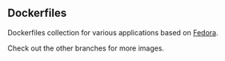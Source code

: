 ## Dockerfiles

Dockerfiles collection for various applications based on [Fedora](_base).

Check out the other branches for more images.
